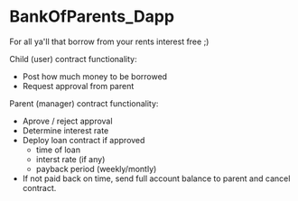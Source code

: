 # BankOfParents_Dapp
For all ya'll that borrow from your rents interest free ;)

Child (user) contract functionality:
- Post how much money to be borrowed
- Request approval from parent

Parent (manager) contract functionality:
- Aprove / reject approval
- Determine interest rate
- Deploy loan contract if approved
    - time of loan
    - interst rate (if any)
    - payback period (weekly/montly)
- If not paid back on time, send full account balance
to parent and cancel contract. 
